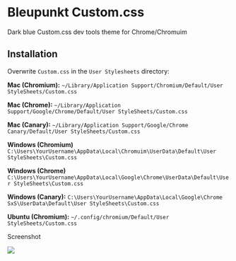 # Bleupunkt Custom.css

Dark blue Custom.css dev tools theme for Chrome/Chromuim

## Installation 

Overwrite `Custom.css` in the `User Stylesheets` directory:

**Mac (Chromium):** `~/Library/Application Support/Chromium/Default/User StyleSheets/Custom.css`

**Mac (Chrome):** `~/Library/Application Support/Google/Chrome/Default/User StyleSheets/Custom.css`

**Mac (Canary):** `~/Library/Application Support/Google/Chrome Canary/Default/User StyleSheets/Custom.css`

**Windows (Chromium)** `C:\Users\YourUsername\AppData\Local\Chromuim\UserData\Default\User StyleSheets\Custom.css`

**Windows (Chrome)** `C:\Users\YourUsername\AppData\Local\Google\Chrome\UserData\Default\User StyleSheets\Custom.css`

**Windows (Canary):** `C:\Users\YourUsername\AppData\Local\Google\Chrome SxS\UserData\Default\User StyleSheets\Custom.css`

**Ubuntu (Chromium):** `~/.config/chromium/Default/User StyleSheets/Custom.css`

Screenshot

![](https://raw.github.com/jasonm23/bleupunkt-custom-css/master/bleupunkt-custom-css.png)
